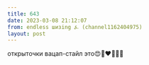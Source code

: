 ```yaml
---
title: 643
date: 2023-03-08 21:12:07
from: endless шизing ⍼ (channel1162404975)
layout: post
---
```


открыточки вацап-стайл это😍💋❤️🥰😍🥺
